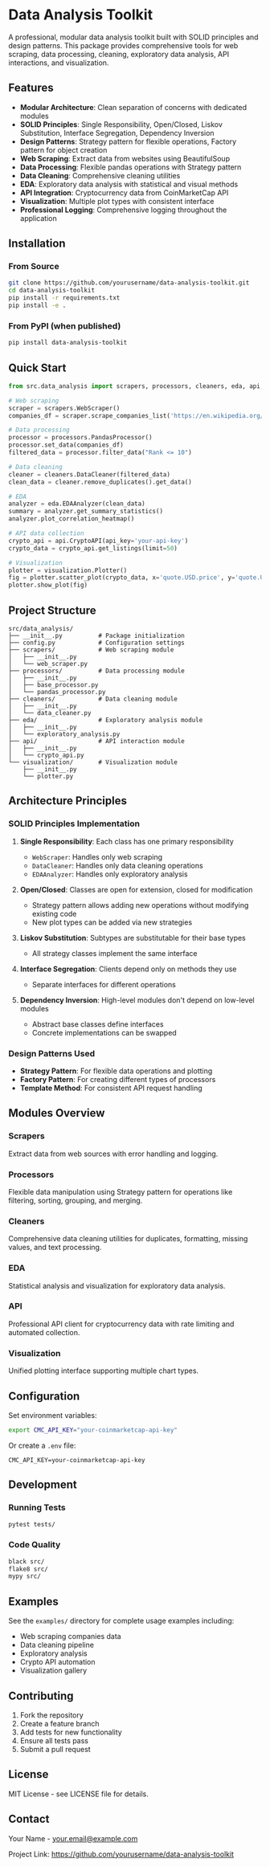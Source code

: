 # Data Analysis Toolkit

A professional, modular data analysis toolkit built with SOLID principles and design patterns. This package provides comprehensive tools for web scraping, data processing, cleaning, exploratory data analysis, API interactions, and visualization.

## Features

- **Modular Architecture**: Clean separation of concerns with dedicated modules
- **SOLID Principles**: Single Responsibility, Open/Closed, Liskov Substitution, Interface Segregation, Dependency Inversion
- **Design Patterns**: Strategy pattern for flexible operations, Factory pattern for object creation
- **Web Scraping**: Extract data from websites using BeautifulSoup
- **Data Processing**: Flexible pandas operations with Strategy pattern
- **Data Cleaning**: Comprehensive cleaning utilities
- **EDA**: Exploratory data analysis with statistical and visual methods
- **API Integration**: Cryptocurrency data from CoinMarketCap API
- **Visualization**: Multiple plot types with consistent interface
- **Professional Logging**: Comprehensive logging throughout the application

## Installation

### From Source
```bash
git clone https://github.com/yourusername/data-analysis-toolkit.git
cd data-analysis-toolkit
pip install -r requirements.txt
pip install -e .
```

### From PyPI (when published)
```bash
pip install data-analysis-toolkit
```

## Quick Start

```python
from src.data_analysis import scrapers, processors, cleaners, eda, api, visualization

# Web scraping
scraper = scrapers.WebScraper()
companies_df = scraper.scrape_companies_list('https://en.wikipedia.org/wiki/List_of_largest_companies_in_the_United_States_by_revenue')

# Data processing
processor = processors.PandasProcessor()
processor.set_data(companies_df)
filtered_data = processor.filter_data("Rank <= 10")

# Data cleaning
cleaner = cleaners.DataCleaner(filtered_data)
clean_data = cleaner.remove_duplicates().get_data()

# EDA
analyzer = eda.EDAAnalyzer(clean_data)
summary = analyzer.get_summary_statistics()
analyzer.plot_correlation_heatmap()

# API data collection
crypto_api = api.CryptoAPI(api_key='your-api-key')
crypto_data = crypto_api.get_listings(limit=50)

# Visualization
plotter = visualization.Plotter()
fig = plotter.scatter_plot(crypto_data, x='quote.USD.price', y='quote.USD.volume_24h')
plotter.show_plot(fig)
```

## Project Structure

```
src/data_analysis/
├── __init__.py          # Package initialization
├── config.py            # Configuration settings
├── scrapers/            # Web scraping module
│   ├── __init__.py
│   └── web_scraper.py
├── processors/          # Data processing module
│   ├── __init__.py
│   ├── base_processor.py
│   └── pandas_processor.py
├── cleaners/            # Data cleaning module
│   ├── __init__.py
│   └── data_cleaner.py
├── eda/                 # Exploratory analysis module
│   ├── __init__.py
│   └── exploratory_analysis.py
├── api/                 # API interaction module
│   ├── __init__.py
│   └── crypto_api.py
└── visualization/       # Visualization module
    ├── __init__.py
    └── plotter.py
```

## Architecture Principles

### SOLID Principles Implementation

1. **Single Responsibility**: Each class has one primary responsibility
   - `WebScraper`: Handles only web scraping
   - `DataCleaner`: Handles only data cleaning operations
   - `EDAAnalyzer`: Handles only exploratory analysis

2. **Open/Closed**: Classes are open for extension, closed for modification
   - Strategy pattern allows adding new operations without modifying existing code
   - New plot types can be added via new strategies

3. **Liskov Substitution**: Subtypes are substitutable for their base types
   - All strategy classes implement the same interface

4. **Interface Segregation**: Clients depend only on methods they use
   - Separate interfaces for different operations

5. **Dependency Inversion**: High-level modules don't depend on low-level modules
   - Abstract base classes define interfaces
   - Concrete implementations can be swapped

### Design Patterns Used

- **Strategy Pattern**: For flexible data operations and plotting
- **Factory Pattern**: For creating different types of processors
- **Template Method**: For consistent API request handling

## Modules Overview

### Scrapers
Extract data from web sources with error handling and logging.

### Processors
Flexible data manipulation using Strategy pattern for operations like filtering, sorting, grouping, and merging.

### Cleaners
Comprehensive data cleaning utilities for duplicates, formatting, missing values, and text processing.

### EDA
Statistical analysis and visualization for exploratory data analysis.

### API
Professional API client for cryptocurrency data with rate limiting and automated collection.

### Visualization
Unified plotting interface supporting multiple chart types.

## Configuration

Set environment variables:
```bash
export CMC_API_KEY="your-coinmarketcap-api-key"
```

Or create a `.env` file:
```
CMC_API_KEY=your-coinmarketcap-api-key
```

## Development

### Running Tests
```bash
pytest tests/
```

### Code Quality
```bash
black src/
flake8 src/
mypy src/
```

## Examples

See the `examples/` directory for complete usage examples including:
- Web scraping companies data
- Data cleaning pipeline
- Exploratory analysis
- Crypto API automation
- Visualization gallery

## Contributing

1. Fork the repository
2. Create a feature branch
3. Add tests for new functionality
4. Ensure all tests pass
5. Submit a pull request

## License

MIT License - see LICENSE file for details.

## Contact

Your Name - your.email@example.com

Project Link: https://github.com/yourusername/data-analysis-toolkit
